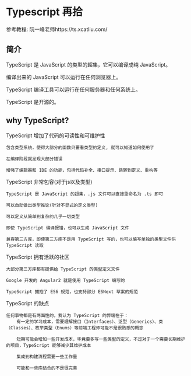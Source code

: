 # Typescript 再拾

参考教程: 阮一峰老师https://ts.xcatliu.com/

## 简介

TypeScript 是 JavaScript 的类型的超集，它可以编译成纯 JavaScript。

编译出来的 JavaScript 可以运行在任何浏览器上。

TypeScript 编译工具可以运行在任何服务器和任何系统上。

TypeScript 是开源的。

## why TypeScript?

TypeScript 增加了代码的可读性和可维护性

	包含类型系统，使得大部分的函数只要看类型的定义, 就可以知道如何使用了

	在编译阶段就发现大部分错误

	增强了编辑器和 IDE 的功能，包括代码补全、接口提示、跳转到定义、重构等

TypeScript 非常包容(对于js以及类型)

	TypeScript 是 JavaScript 的超集，.js 文件可以直接重命名为 .ts 即可

	可以自动做出类型推论(针对不显式的定义类型)

	可以定义从简单到复杂的几乎一切类型

	即使 TypeScript 编译报错，也可以生成 JavaScript 文件

	兼容第三方库，即使第三方库不是用 TypeScript 写的，也可以编写单独的类型文件供 TypeScript 读取

TypeScript 拥有活跃的社区

	大部分第三方库都有提供给 TypeScript 的类型定义文件

	Google 开发的 Angular2 就是使用 TypeScript 编写的

	TypeScript 拥抱了 ES6 规范，也支持部分 ESNext 草案的规范

TypeScript 的缺点

	任何事物都是有两面性的，我认为 TypeScript 的弊端在于：
		有一定的学习成本，需要理解接口（Interfaces）、泛型（Generics）、类（Classes）、枚举类型（Enums）等前端工程师可能不是很熟悉的概念

		短期可能会增加一些开发成本，毕竟要多写一些类型的定义，不过对于一个需要长期维护的项目，TypeScript 能够减少其维护成本

		集成到构建流程需要一些工作量
		
		可能和一些库结合的不是很完美


